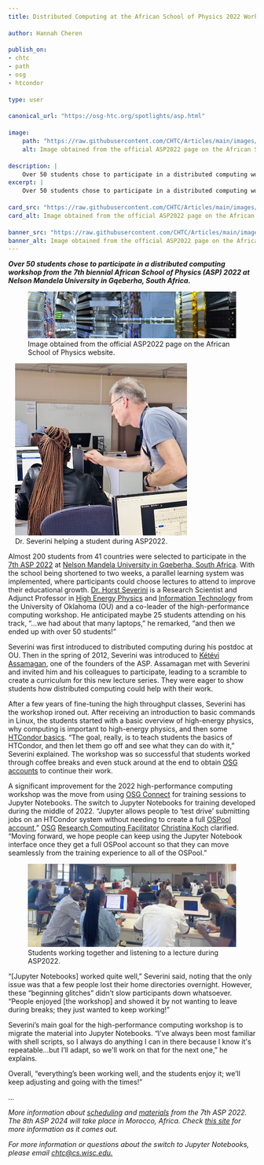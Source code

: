 ```yaml
---
title: Distributed Computing at the African School of Physics 2022 Workshop

author: Hannah Cheren

publish_on:
- chtc
- path
- osg
- htcondor

type: user

canonical_url: "https://osg-htc.org/spotlights/asp.html"

image:
    path: "https://raw.githubusercontent.com/CHTC/Articles/main/images/asp-banner.jpeg"
    alt: Image obtained from the official ASP2022 page on the African School of Physics website.

description: |
    Over 50 students chose to participate in a distributed computing workshop from the 7th biennial African School of Physics (ASP) 2022 at Nelson Mandela University in Gqeberha, South Africa.
excerpt: |
    Over 50 students chose to participate in a distributed computing workshop from the 7th biennial African School of Physics (ASP) 2022 at Nelson Mandela University in Gqeberha, South Africa.

card_src: "https://raw.githubusercontent.com/CHTC/Articles/main/images/asp-banner.jpeg"
card_alt: Image obtained from the official ASP2022 page on the African School of Physics website.

banner_src: "https://raw.githubusercontent.com/CHTC/Articles/main/images/asp-banner.jpeg"
banner_alt: Image obtained from the official ASP2022 page on the African School of Physics website.
---
```

  ***Over 50 students chose to participate in a distributed computing workshop from the 7th biennial African School of Physics (ASP) 2022 at Nelson Mandela University in Gqeberha, South Africa.***

<figure>
  <img class="w-100" src="https://raw.githubusercontent.com/CHTC/Articles/main/images/asp-banner.jpeg" alt="Image obtained from the official [ASP2022 page](https://www.africanschoolofphysics.org/asp2022/) on the African School of Physics website."/>
  <figcaption class="figure-caption">Image obtained from the official ASP2022 page on the African School of Physics website.<br/></figcaption>
</figure>

<figure class="figure float-end" style="margin-left: 1em;">
  <img src='https://raw.githubusercontent.com/CHTC/Articles/main/images/asp-horst.jpg' class="figure-img img-fluid rounded" alt="Dr. Severini helping a student during ASP2022.">
  <figcaption class="figure-caption">Dr. Severini helping a student during ASP2022.<br/></figcaption>
</figure>

Almost 200 students from 41 countries were selected to participate in the [7th ASP 2022](https://www.africanschoolofphysics.org/asp2022/) at [Nelson Mandela University in Gqeberha, South Africa](https://science.mandela.ac.za/ASP-2022). With the school being shortened to two weeks, a parallel learning system was implemented, where participants could choose lectures to attend to improve their educational growth. [Dr. Horst Severini](https://www.nhn.ou.edu/~hs/) is a Research Scientist and Adjunct Professor in [High Energy Physics](http://www-hep.nhn.ou.edu/) and [Information Technology](http://it.ou.edu/) from the University of Oklahoma (OU) and a co-leader of the high-performance computing workshop. He anticipated maybe 25 students attending on his track, “...we had about that many laptops,” he remarked, “and then we ended up with over 50 students!”

Severini was first introduced to distributed computing during his postdoc at OU. Then in the spring of 2012, Severini was introduced to [Kétévi Assamagan](https://www.aasciences.africa/fellow/ketevi-assamagan), one of the founders of the ASP. Assamagan met with Severini and invited him and his colleagues to participate, leading to a  scramble to create a curriculum for this new lecture series. They were eager to show students how distributed computing could help with their work.

After a few years of fine-tuning the high throughput classes, Severini has the workshop ironed out. After receiving an introduction to basic commands in Linux, the students started with a basic overview of high-energy physics, why computing is important to high-energy physics, and then some [HTCondor basics](https://htcondor.com/). “The goal, really, is to teach students the basics of HTCondor, and then let them go off and see what they can do with it,” Severini explained. The workshop was so successful that students worked through coffee breaks and even stuck around at the end to obtain [OSG accounts](https://portal.osg-htc.org/application) to continue their work.

A significant improvement for the 2022 high-performance computing workshop was the move from using [OSG Connect](https://connect.osg-htc.org/) for training sessions to Jupyter Notebooks. The switch to Jupyter Notebooks for training developed during the middle of 2022. “Jupyter allows people to ‘test drive’ submitting jobs on an HTCondor system without needing to create a full [OSPool account](https://portal.osg-htc.org/application),” [OSG](https://osg-htc.org/) [Research Computing Facilitator](https://chtc.cs.wisc.edu/CHTC-Facilitation.html) [Christina Koch](https://wid.wisc.edu/people/christina-koch/) clarified. “Moving forward, we hope people can keep using the Jupyter Notebook interface once they get a full OSPool account so that they can move seamlessly from the training experience to all of the OSPool.”

<figure>
  <img src="https://raw.githubusercontent.com/CHTC/Articles/main/images/asp-students.jpeg" alt="Students working together and listening to a lecture during ASP2022."/>
  <figcaption class="figure-caption">Students working together and listening to a lecture during ASP2022.<br/></figcaption>
</figure>

“[Jupyter Notebooks] worked quite well,” Severini said,  noting that the only issue was that a few people lost their home directories overnight. However, these “beginning glitches” didn’t slow participants down whatsoever. “People enjoyed [the workshop] and showed it by not wanting to leave during breaks; they just wanted to keep working!”

Severini’s main goal for the high-performance computing workshop is to migrate the material into Jupyter Notebooks. “I’ve always been most familiar with shell scripts, so I always do anything I can in there because I know it's repeatable…but I’ll adapt, so we'll work on that for the next one,” he explains. 

Overall, “everything’s been working well, and the students enjoy it; we’ll keep adjusting and going with the times!”

...

*More information about [scheduling](https://osg-htc.org/dosar/ASP2022/ASP2022_Schedule/) and [materials](https://osg-htc.org/dosar/ASP2022/ASP2022_Materials/) from the 7th ASP 2022. The 8th ASP 2024 will take place in Morocco, Africa. Check [this site](https://www.africanschoolofphysics.org/) for more information as it comes out.*

*For more information or questions about the switch to Jupyter Notebooks, please email [chtc@cs.wisc.edu.](mailto:chtc@cs.wisc.edu)*
